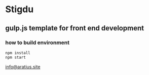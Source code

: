 # Stigdu

## gulp.js template for front end development

### how to build environment


```
npm install
npm start
```

info@aratius.site
